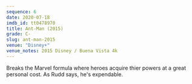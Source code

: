 ```yaml
---
sequence: 6
date: 2020-07-18
imdb_id: tt0478970
title: Ant-Man (2015)
grade: C-
slug: ant-man-2015
venue: "Disney+"
venue_notes: 2015 Disney / Buena Vista 4k
---
```


Breaks the Marvel formula where heroes acquire thier powers at a great personal cost. As Rudd says, he's expendable.
